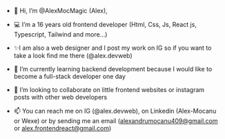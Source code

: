 - 👋 Hi, I’m @AlexMocMagic (Alex),
  
- 💻 I’m a 16 years old frontend developer (Html, Css, Js, React js, Typescript, Tailwind and more...)

- ✨I am also a web designer and I post my work on IG so if you want to take a look find me there (@alex.devweb)
  
- 🌱 I’m currently learning backend development because I would like to become a full-stack developer one day
  
- 🤝 I’m looking to collaborate on little frontend websites or instagram posts with other web developers
  
- 📫 You can reach me on IG (@alex.devweb), on Linkedin (Alex-Mocanu or Wexe) or by sending me an email (alexandrumocanu409@gmail.com or alex.frontendreact@gmail.com)
